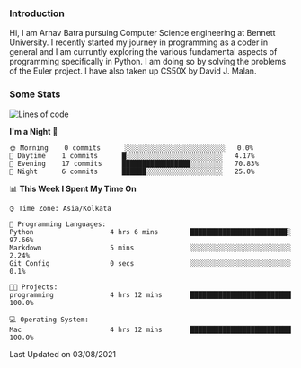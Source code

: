 ### Introduction
Hi, I am Arnav Batra pursuing Computer Science engineering at Bennett University. I recently started my journey in programming as a coder in general and I am curruntly exploring the various fundamental aspects of programming specifically in Python. 
I am doing so by solving the problems of the Euler project. 
I have also taken up CS50X by David J. Malan.

### Some Stats
<!--START_SECTION:waka-->
![Lines of code](https://img.shields.io/badge/From%20Hello%20World%20I%27ve%20Written-249%20lines%20of%20code-blue)

**I'm a Night 🦉** 

```text
🌞 Morning    0 commits      ░░░░░░░░░░░░░░░░░░░░░░░░░   0.0% 
🌆 Daytime    1 commits      █░░░░░░░░░░░░░░░░░░░░░░░░   4.17% 
🌃 Evening    17 commits     █████████████████░░░░░░░░   70.83% 
🌙 Night      6 commits      ██████░░░░░░░░░░░░░░░░░░░   25.0%

```


📊 **This Week I Spent My Time On** 

```text
⌚︎ Time Zone: Asia/Kolkata

💬 Programming Languages: 
Python                   4 hrs 6 mins        ████████████████████████░   97.66% 
Markdown                 5 mins              ░░░░░░░░░░░░░░░░░░░░░░░░░   2.24% 
Git Config               0 secs              ░░░░░░░░░░░░░░░░░░░░░░░░░   0.1%

🐱‍💻 Projects: 
programming              4 hrs 12 mins       █████████████████████████   100.0%

💻 Operating System: 
Mac                      4 hrs 12 mins       █████████████████████████   100.0%

```


 Last Updated on 03/08/2021
<!--END_SECTION:waka-->
